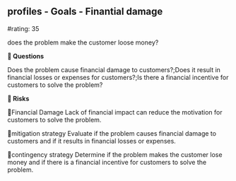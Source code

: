 

## profiles - Goals - Finantial damage

#rating: 35


does the problem make the customer loose money?

**💭 Questions**

Does the problem cause financial damage to customers?;Does it result in financial losses or expenses for customers?;Is there a financial incentive for customers to solve the problem?

**🚨 Risks**

🚨Financial Damage
Lack of financial impact can reduce the motivation for customers to solve the problem.

🚨mitigation strategy
Evaluate if the problem causes financial damage to customers and if it results in financial losses or expenses.

🚨contingency strategy
Determine if the problem makes the customer lose money and if there is a financial incentive for customers to solve the problem.




